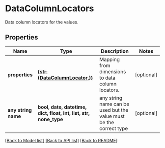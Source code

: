 # DataColumnLocators

Data column locators for the values.

## Properties
Name | Type | Description | Notes
------------ | ------------- | ------------- | -------------
**properties** | [**{str: (DataColumnLocator,)}**](DataColumnLocator.md) | Mapping from dimensions to data column locators. | [optional] 
**any string name** | **bool, date, datetime, dict, float, int, list, str, none_type** | any string name can be used but the value must be the correct type | [optional]

[[Back to Model list]](../README.md#documentation-for-models) [[Back to API list]](../README.md#documentation-for-api-endpoints) [[Back to README]](../README.md)


